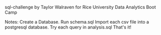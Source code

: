 sql-challenge by Taylor Walraven
for Rice University Data Analytics Boot Camp

Notes:
Create a Database.
Run schema.sql
Import each csv file into a postgresql database.
Try each query in analysis.sql
That's it!
